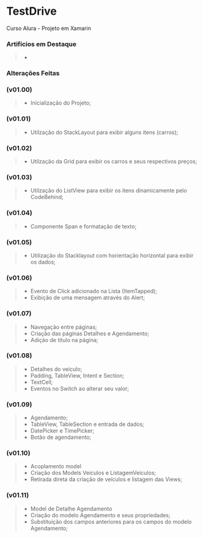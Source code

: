 # TestDrive
Curso Alura - Projeto em Xamarin

### Artifícios em Destaque
> * 

### Alterações Feitas
### (v01.00)
> * Inicialização do Projeto;

### (v01.01)
> * Utilzação do StackLayout para exibir alguns itens (carros);

### (v01.02)
> * Utilzação da Grid para exibir os carros e seus respectivos preços;

### (v01.03)
> * Utilzação do ListView para exibir os itens dinamicamente pelo CodeBehind;

### (v01.04)
> * Componente Span e formatação de texto;

### (v01.05)
> * Utilização do Stacklayout com horientação horizontal para exibir os dados;

### (v01.06)
> * Evento de Click adicionado na Lista (ItemTapped);
> * Exibição de uma mensagem através do Alert;

### (v01.07)
> * Navegação entre páginas;
> * Criação das páginas Detalhes e Agendamento;
> * Adição de título na página;

### (v01.08)
> * Detalhes do veículo;
> * Padding, TableView, Intent e Section;
> * TextCell;
> * Eventos no Switch ao alterar seu valor;

### (v01.09)
> * Agendamento;
> * TableView, TableSection e entrada de dados;
> * DatePicker e TimePicker;
> * Botão de agendamento;

### (v01.10)
> * Acoplamento model
> * Criação dos Models Veiculos e ListagemVeiculos;
> * Retirada direta da criação de veículos e listagem das Views;

### (v01.11)
> * Model de Detalhe Agendamento
> * Criação do modelo Agendamento e seus propriedades;
> * Substituição dos campos anteriores para os campos do modelo Agendamento;